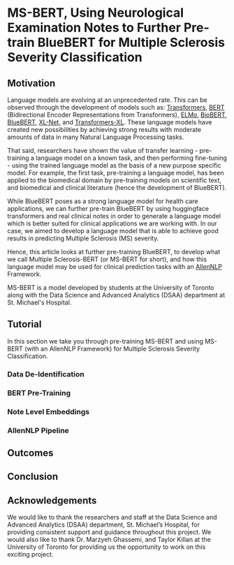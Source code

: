 # MS-BERT, Using Neurological Examination Notes to Further Pre-train BlueBERT for Multiple Sclerosis Severity Classification

## Motivation
Language models are evolving at an unprecedented rate. This can be observed through the development of models such as: [Transformers](https://github.com/huggingface/transformers), [BERT](https://arxiv.org/abs/1810.04805) (Bidirectional Encoder Representations from Transformers), [ELMo](https://arxiv.org/abs/1802.05365), [BioBERT](https://arxiv.org/abs/1901.08746), [BlueBERT](https://github.com/ncbi-nlp/bluebert), [XL-Net](https://arxiv.org/abs/1906.08237), and [Transformers-XL](https://arxiv.org/abs/1901.02860). These language models have created new possibilities by achieving strong results with moderate amounts of data in many Natural Language Processing tasks. 

That said, researchers have shown the value of transfer learning - pre-training a language model on a known task, and then performing fine-tuning - using the trained language model as the basis of a new purpose specific model. For example, the first task, pre-training a language model, has been applied to the biomedical domain by pre-training models on scientific text, and biomedical and clinical literature (hence the development of BlueBERT).

While BlueBERT poses as a strong language model for health care applications, we can further pre-train BlueBERT by using huggingface transformers and real clinical notes in order to generate a language model which is better suited for clinical applications we are working with. In our case, we aimed to develop a language model that is able to achieve good results in predicting Multiple Sclerosis (MS) severity.

Hence, this article looks at further pre-training BlueBERT, to develop what we call Multiple Sclerosis-BERT (or MS-BERT for short), and how this language model may be used for clinical prediction tasks with an [AllenNLP](https://allennlp.org/) Framework.

MS-BERT is a model developed by students at the University of Toronto along with the Data Science and Advanced Analytics (DSAA) department at St. Michael's Hospital.

## Tutorial
In this section we take you through pre-training MS-BERT and using MS-BERT (with an AllenNLP Framework) for Multiple Sclerosis Severity Classification.

### Data De-Identification

### BERT Pre-Training

### Note Level Embeddings

### AllenNLP Pipeline

## Outcomes

## Conclusion

## Acknowledgements
We would like to thank the researchers and staff at the Data Science and Advanced Analytics (DSAA) department, St. Michael’s Hospital, for providing consistent support and guidance throughout this project. We would also like to thank Dr. Marzyeh Ghassemi, and Taylor Killan at the University of Toronto for providing us the opportunity to work on this exciting project.
